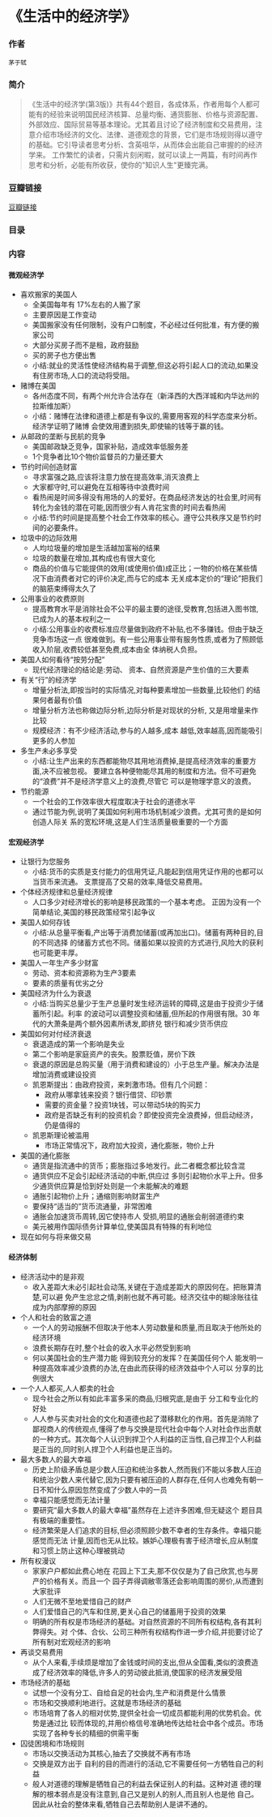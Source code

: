 《生活中的经济学》
=============================

### 作者
    茅于轼 

### 简介
> 《生活中的经济学(第3版)》共有44个题目，各成体系，作者用每个人都可能有的经验来说明国民经济核算、总量均衡、通货膨胀、价格与资源配置、外部效应、国际贸易等基本理论。尤其着且讨论了经济制度和交易费用，注意介绍市场经济的文化、法律、道德观念的背景，它们是市场规则得以遵守的基础。它引导读者思考分析、含英咀华，从而体会出能自己审握的的经济学来。
工作繁忙的读者，只需片刻闲暇，就可以读上一两篇，有时间再作思考和分析，必能有所收获，使你的"知识人生"更臻完满。


### 豆瓣链接
  [豆瓣链接](http://book.douban.com/subject/2222030/)

### 目录


### 内容

#### 微观经济学
* 喜欢搬家的美国人
  - 全美国每年有 17%左右的人搬了家
  - 主要原因是工作变动
  - 美国搬家没有任何限制，没有户口制度，不必经过任何批准，有方便的搬家公司
  - 大部分买房子而不是租，政府鼓励
  - 买的房子也方便出售
  - 小结:就业的灵活性使经济结构易于调整,但这必将引起人口的流动,如果没有住房市场,人口的流动将受阻。
* 赌博在美国
  - 各州态度不同，有两个州允许合法存在（新泽西的大西洋城和内华达州的拉斯维加斯）
  - 小结：赌博在法律和道德上都是有争议的,需要用客观的科学态度来分析。经济学证明了赌博 会使效用遭到损失,即使输的钱等于赢的钱。
* 从邮政的垄断与民航的竞争
  - 美国邮政缺乏竞争，国家补贴，造成效率低服务差
  - 1个竞争者比10个物价监督员的力量还要大
* 节约时间创造财富
  - 寻求富强之路,应该将注意力放在提高效率,消灭浪费上
  - 大家都守时,可以避免在互相等待中浪费时间
  - 看热闹是时间多得没有用场的人的爱好。在商品经济发达的社会里,时间有转化为金钱的潜在可能,因而很少有人肯花宝贵的时间去看热闹
  - 小结:节约时间是提高整个社会工作效率的核心。遵守公共秩序又是节约时间的必要条件。
* 垃圾中的边际效用
  - 人均垃圾量的增加是生活越加富裕的结果
  - 垃圾的数量在增加,其构成也有很大变化
  - 商品的价值与它能提供的效用(或使用价值)成正比；一物的价格在某些情况下由消费者对它的评价决定,而与它的成本 无关成本定价的“理论”把我们的脑筋束缚得太久了
* 公用事业的收费原则
  - 提高教育水平是消除社会不公平的最主要的途径,受教育,包括进入图书馆, 已成为人的基本权利之一
  - 小结:公用事业的收费标准应尽量做到政府不补贴,也不多赚钱。但由于缺乏竞争市场这一点 很难做到。有一些公用事业带有服务性质,或者为了照顾低收入阶层,收费较低甚至免费,成本由全 体纳税人负担。
* 美国人如何看待“按劳分配”
  - 现代经济理论的结论是:劳动、 资本、自然资源是产生价值的三大要素
* 有关“行”的经济学
  - 增量分析法,即按当时的实际情况,对每种要素增加一些数量,比较他们 的结果何者最有价值
  - 增量分析方法也称做边际分析,边际分析是对现状的分析, 又是用增量来作比较
  - 规模经济：有不少经济活动,参与的人越多,成本 越低,效率越高,因而能吸引更多的人参加
* 多生产未必多享受
  - 小结:让生产出来的东西都能物尽其用地消费掉,是提高经济效率的重要方面,决不应被忽视。 要建立各种便物能尽其用的制度和方法。但不可避免的“浪费”并不是经济学意义上的浪费,尽管它 可以是物理学意义的浪费。
* 节约能源
  - 一个社会的工作效率很大程度取决于社会的道德水平
  - 通过节能为例,说明了美国如何利用市场机制减少浪费。尤其可贵的是如何创造人际关 系的宽松环境,这是人们生活质量极重要的一个方面
  
#### 宏观经济学
* 让银行为您服务
  - 小结:货币的实质是支付能力的信用凭证,凡能起到信用凭证作用的也都可以当货币来流通。 支票提高了交易的效率,降低交易费用。
* 个体经济规律和总量经济规律
  - 人口多少对经济增长的影响是移民政策的一个基本考虑。 正因为没有一个简单结论,美国的移民政策经常引起争议
* 美国人如何存钱
  - 小结:从总量平衡看,产出等于消费加储蓄(或再加出口)。储蓄有两种目的,目的不同选择的储蓄方式也不同。储蓄如果以投资的方式进行,风险大的获利也可能更丰厚。
* 美国人一年生产多少财富
  - 劳动、资本和资源称为生产3要素
  - 要素的质量有优劣之分
* 美国经济为什么为衰退
  - 小结:当购买总量少于生产总量时发生经济运转的障碍,这是由于投资少于储蓄所引起。利率 的波动可以调整投资和储蓄,但所起的作用很有限。30 年代的大萧条是两个额外因素所诱发,即挤兑 银行和减少货币供应
* 美国如何对付经济衰退
  - 衰退造成的第一个影响是失业
  - 第二个影响是家庭资产的丧失。股票贬值，房价下跌
  - 衰退的原因是总购买量（用于消费和建设的）小于总生产量。解决办法是增加消费或建设投资
  - 凯恩斯提出：由政府投资，来刺激市场。但有几个问题：
    - 政府从哪拿钱来投资？银行借贷、印钞票
    - 需要的资金量？投资1块钱，可以带动5块的购买力
    - 政府是否缺乏有利的投资机会？即使投资完全浪费掉，但启动经济，仍是值得的
  - 凯恩斯理论被滥用
    - 市场正常情况下，政府加大投资，通化膨胀，物价上升
* 美国的通化膨胀
  - 通货是指流通中的货币；膨胀指过多地发行。此二者概念都比较含混
  - 通货供应不足会引起经济活动的中断,供应过 多则引起物价水平上升。但多少通货供应算是恰到好处则是一个未能解决的难题
  - 通胀引起物价上升；通缩则影响财富生产
  - 要保持“适当的”货币流通量，非常困难
  - 通胀会加速货币周转,因它使持市人 受损,明显的通胀会削弱道德约束
  - 美元被用作国际债务计算单位,使美国具有特殊的有利地位
* 现在如何与将来做交易

#### 经济体制
* 经济活动中的是非观
  - 收入差距大未必引起社会动荡,关键在于造成差距大的原因何在。把账算清楚,可以避 免产生忿忿之情,剥削也就不再可能。经济交往中的糊涂账往往成为内部摩擦的原因
* 个人和社会的致富之道
  - 一个人的劳动报酬不但取决于他本人劳动数量和质量,而且取决于他所处的经济环境
  - 浪费长期存在时,整个社会的收入水平必然受到影响
  - 何以美国社会的生产潜力能 得到较充分的发挥？在美国任何个人 能发明一种提高效率减少浪费的办法,在由此而获得的经济效益中个人可以 分享的比例很大
* 一个人人都买,人人都卖的社会
  - 现今社会之所以有如此丰富多采的商品,归根究底,是由于 分工和专业化的好处
  - 人人参与买卖对社会的文化和道德也起了潜移默化的作用。首先是消除了鄙视商人的传统观点,懂得了参与交换是现代社会中每个人对社会作出贡献的一种方式。其次每个人认识到捍卫个人利益的正当性,自己捍卫个人利益是正当的,同时别人捍卫个人利益也是正当的。
* 最大多数人的最大幸福
  - 历史上阶级矛盾总是少数人压迫和统治多数人,然而我们不能以多数人压迫和统治少数人来代替它,因为只要有被压迫的人群存在,任何人也难免有朝一日不知什么原因忽然变成了少数人中的一员
  - 幸福只能感觉而无法计量
  - 要研究“最大多数人的最大幸福”虽然存在上述许多困难,但无疑这个题目具有极端的重要性。
  - 经济繁荣是人们追求的目标,但必须照顾少数不幸者的生存条件。幸福只能感觉而无法 计量,因而也无从比较。嫉妒心理极有害于经济增长,应从制度和习惯上防止这种心理被挑动
* 所有权漫议
  - 家家户户都如此费心地在 花园上下工夫,那不仅仅是为了自己欣赏,也与房产的价格有关。而且一个 园子弄得调敝零落还会影响周围的房价,从而遭到大家批评
  - 人们无微不至地爱惜自己的财产
  - 人们爱惜自己的汽车和住房,更关心自己的储蓄用于投资的效果
  - 明确的所有权是市场经济的基础。对自然资源的不同所有权结构,各有其利弊得失。对 个体、合伙、公司三种所有权结构作进一步介绍,并扼要讨论了所有制对宏观经济的影响
* 再谈交易费用
  - 从个人来看,手续烦是增加了金钱或时间的支出,但从全国看,类似的浪费造成了经济效率的降低,许多人的劳动彼此抵消,使国家的经济发展受阻
* 市场经济的基础
  - 试想一个没有分工、自给自足的社会内,生产和消费是什么情景
  - 市场和交换顺利地进行。这就是市场经济的基础
  - 市场培育了各人的相对优势,提供全社会一切成员都能利用的优势机会。优势是通过比 较而体现的,并用价格信号准确地传达给社会中各个成员。市场实现了各种专长的精细的供需平衡
* 囚徒困境和市场规则
  - 市场以交换活动为其核心,抽去了交换就不再有市场
  - 交换是双方出于 自利的目的而进行的活动,它不需要任何一方牺牲自己的利益
  - 般人对道德的理解是牺牲自己的利益去保证别人的利益。这种对道 德的理解的根本弱点是没有注意到,自己又是别人的别人,而且别人也是他 自己。因此从社会的整体来看,牺牲自己去帮助别人是讲不通的。